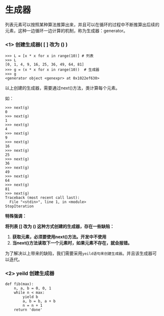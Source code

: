 # 生成器

列表元素可以按照某种算法推算出来，并且可以在循环的过程中不断推算出后续的元素，这种一边循环一边计算的机制，称为生成器：generator。

### &lt;1&gt; 创建生成器\( \[ \] 改为 \(\) \)

```
>>> L = [x * x for x in range(10)] # 列表
>>> L
[0, 1, 4, 9, 16, 25, 36, 49, 64, 81]
>>> g = (x * x for x in range(10))  # 生成器
>>> g
<generator object <genexpr> at 0x1022ef630>
```

以上创建的生成器，需要通过next\(\)方法，类计算每个元素。

如：

```
>>> next(g)
0
>>> next(g)
1
>>> next(g)
4
>>> next(g)
9
>>> next(g)
16
>>> next(g)
25
>>> next(g)
36
>>> next(g)
49
>>> next(g)
64
>>> next(g)
81
>>> next(g)
Traceback (most recent call last):
  File "<stdin>", line 1, in <module>
StopIteration
```

**特殊强调：**

**将列表 \[\] 改为 \(\) 这种方式创建的生成器，存在一些缺陷：**

1. **获取元素，必须要使用next\(\)方法。开发中不使用**
2. **当next\(\)方法读取下一个元素时，如果元素不存在，就会报错。**



为了解决以上带来的缺陷，我们需要采用`yeild语句来创建生成器`。并且该生成器可以迭代。

### &lt;2&gt; yeild 创建生成器

```
def fib(max):
    n, a, b = 0, 0, 1
    while n < max:
        yield b
        a, b = b, a + b
        n = n + 1
    return 'done'
```



